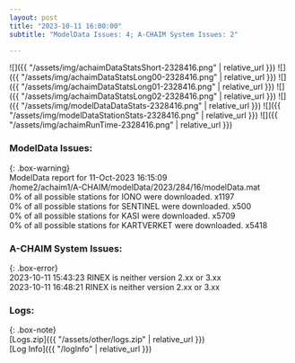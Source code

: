 ```yaml
---
layout: post
title: "2023-10-11 16:00:00"
subtitle: "ModelData Issues: 4; A-CHAIM System Issues: 2"

---
```


![]({{ "/assets/img/achaimDataStatsShort-2328416.png" | relative_url }})
![]({{ "/assets/img/achaimDataStatsLong00-2328416.png" | relative_url }})
![]({{ "/assets/img/achaimDataStatsLong01-2328416.png" | relative_url }})
![]({{ "/assets/img/achaimDataStatsLong02-2328416.png" | relative_url }})
![]({{ "/assets/img/modelDataDataStats-2328416.png" | relative_url }})
![]({{ "/assets/img/modelDataStationStats-2328416.png" | relative_url }})
![]({{ "/assets/img/achaimRunTime-2328416.png" | relative_url }})


### ModelData Issues:  
  
{: .box-warning}  
 ModelData report for 11-Oct-2023 16:15:09   
 /home2/achaim1/A-CHAIM/modelData/2023/284/16/modelData.mat   
 0% of all possible stations for IONO were downloaded. x1197   
 0% of all possible stations for SENTINEL were downloaded. x500   
 0% of all possible stations for KASI were downloaded. x5709   
 0% of all possible stations for KARTVERKET were downloaded. x5418   
  
### A-CHAIM System Issues:  
  
{: .box-error}  
2023-10-11 15:43:23 RINEX is neither version 2.xx or 3.xx  
2023-10-11 16:48:21 RINEX is neither version 2.xx or 3.xx  

### Logs:  
  
{: .box-note}  
[Logs.zip]({{ "/assets/other/logs.zip" | relative_url }})  
[Log Info]({{ "/logInfo" | relative_url }})  
